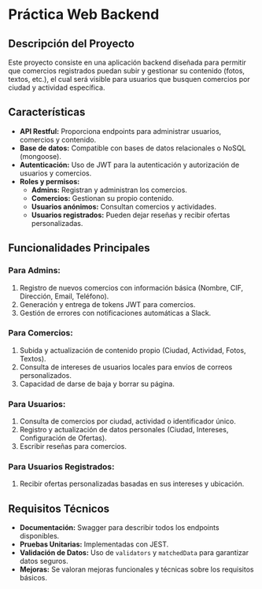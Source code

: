 # Práctica Web Backend

## Descripción del Proyecto

Este proyecto consiste en una aplicación backend diseñada para permitir que comercios registrados puedan subir y gestionar su contenido (fotos, textos, etc.), el cual será visible para usuarios que busquen comercios por ciudad y actividad específica. 

## Características

- **API Restful:** Proporciona endpoints para administrar usuarios, comercios y contenido.
- **Base de datos:** Compatible con bases de datos relacionales o NoSQL (mongoose).
- **Autenticación:** Uso de JWT para la autenticación y autorización de usuarios y comercios.
- **Roles y permisos:**
  - **Admins:** Registran y administran los comercios.
  - **Comercios:** Gestionan su propio contenido.
  - **Usuarios anónimos:** Consultan comercios y actividades.
  - **Usuarios registrados:** Pueden dejar reseñas y recibir ofertas personalizadas.

## Funcionalidades Principales

### Para Admins:
1. Registro de nuevos comercios con información básica (Nombre, CIF, Dirección, Email, Teléfono).
2. Generación y entrega de tokens JWT para comercios.
3. Gestión de errores con notificaciones automáticas a Slack.

### Para Comercios:
1. Subida y actualización de contenido propio (Ciudad, Actividad, Fotos, Textos).
2. Consulta de intereses de usuarios locales para envíos de correos personalizados.
3. Capacidad de darse de baja y borrar su página.

### Para Usuarios:
1. Consulta de comercios por ciudad, actividad o identificador único.
2. Registro y actualización de datos personales (Ciudad, Intereses, Configuración de Ofertas).
3. Escribir reseñas para comercios.

### Para Usuarios Registrados:
1. Recibir ofertas personalizadas basadas en sus intereses y ubicación.

## Requisitos Técnicos

- **Documentación:** Swagger para describir todos los endpoints disponibles.
- **Pruebas Unitarias:** Implementadas con JEST.
- **Validación de Datos:** Uso de `validators` y `matchedData` para garantizar datos seguros.
- **Mejoras:** Se valoran mejoras funcionales y técnicas sobre los requisitos básicos.

